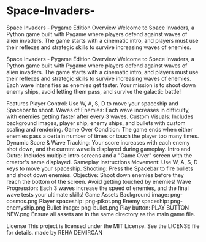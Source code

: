 # Space-Invaders-
Space Invaders - Pygame Edition Overview Welcome to Space Invaders, a Python game built with Pygame where players defend against waves of alien invaders. The game starts with a cinematic intro, and players must use their reflexes and strategic skills to survive increasing waves of enemies. 

Space Invaders - Pygame Edition
Overview
Welcome to Space Invaders, a Python game built with Pygame where players defend against waves of alien invaders. The game starts with a cinematic intro, and players must use their reflexes and strategic skills to survive increasing waves of enemies. Each wave intensifies as enemies get faster. Your mission is to shoot down enemy ships, avoid letting them pass, and survive the galactic battle!

Features
Player Control: Use W, A, S, D to move your spaceship and Spacebar to shoot.
Waves of Enemies: Each wave increases in difficulty, with enemies getting faster after every 3 waves.
Custom Visuals: Includes background images, player ship, enemy ships, and bullets with custom scaling and rendering.
Game Over Condition: The game ends when either enemies pass a certain number of times or touch the player too many times.
Dynamic Score & Wave Tracking: Your score increases with each enemy shot down, and the current wave is displayed during gameplay.
Intro and Outro: Includes multiple intro screens and a "Game Over" screen with the creator's name displayed.
Gameplay Instructions
Movement: Use W, A, S, D keys to move your spaceship.
Shooting: Press the Spacebar to fire bullets and shoot down enemies.
Objective: Shoot down enemies before they reach the bottom of the screen. Avoid getting touched by enemies!
Wave Progression: Each 3 waves increase the speed of enemies, and the final wave tests your ultimate skills!
Game Assets
Background image: png-cosmos.png
Player spaceship: png-pikot.png
Enemy spaceship: png-enemyship.png
Bullet image: png-bullet.png
Play button: PLAY BUTTON NEW.png
Ensure all assets are in the same directory as the main game file.

License
This project is licensed under the MIT License. See the LICENSE file for details.
made by REHA DEMIRCAN
